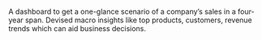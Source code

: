 A dashboard to get a one-glance scenario of a company’s sales in a four-year span. Devised macro insights like top products, customers, revenue trends which can aid business decisions.
